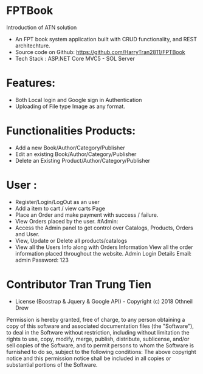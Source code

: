 # FPTBook
Introduction of ATN solution

+ An FPT book system application built with CRUD functionality, and REST architechture.
+ Source code on Github: https://github.com/HarryTran2811/FPTBook
+ Tech Stack : ASP.NET Core MVC5 - SOL Server

# Features:
+ Both Local login and Google sign in Authentication
+ Uploading of File type Image as any format.

# Functionalities Products:
+ Add a new Book/Author/Category/Publisher
+ Edit an existing Book/Author/Category/Publisher
+ Delete an Existing Product/Author/Category/Publisher 

# User :
+ Register/Login/LogOut as an user
+ Add a item to cart / view carts Page
+ Place an Order and make payment with success / failure.
+ View Orders placed by the user. 
#Admin: 
+ Access the Admin panel to get control over Catalogs, Products, Orders and User. 
+ View, Update or Delete all products/catalogs 
+ View all the Users Info along with Orders Information View all the order information placed throughout the website.
Admin Login Details Email: admin Password: 123

# Contributor Tran Trung Tien 

+ License (Boostrap & Jquery & Google API) - Copyright (c) 2018 Othneil Drew

Permission is hereby granted, free of charge, to any person obtaining a copy of this software and associated documentation files (the "Software"), to deal in the Software without restriction, including without limitation the rights to use, copy, modify, merge, publish, distribute, sublicense, and/or sell copies of the Software, and to permit persons to whom the Software is furnished to do so, subject to the following conditions:
The above copyright notice and this permission notice shall be included in all copies or substantial portions of the Software.

